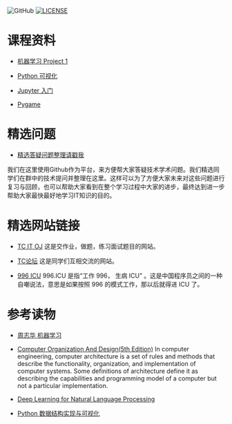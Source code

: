 ![GitHub](https://img.shields.io/github/license/tc-it-class/tc-it-class.svg)
[![LICENSE](https://img.shields.io/badge/license-Anti%20996-blue.svg)](https://github.com/996icu/996.ICU/blob/master/LICENSE)

# 课程资料
- [机器学习 Project 1](https://github.com/tc-it-class/TC-IT-class/tree/master/Project_1)

- [Python 可视化](https://github.com/tc-it-class/TC-IT-class/blob/master/matplotlib.md)

- [Jupyter 入门](https://github.com/tc-it-class/TC-IT-class/tree/master/jupyter-tutorial)

- [Pygame](https://github.com/tc-it-class/Pygame-Tetris)

# 精选问题

- [精选答疑问题整理请戳我](https://github.com/sandy2008/TC-IT-class/blob/master/selected_questions.md)

我们在这里使用Github作为平台，来方便帮大家答疑技术学术问题。我们精选同学们在群中的技术提问并整理在这里。这样可以为了方便大家未来对这些问题进行复习与回顾，也可以帮助大家看到在整个学习过程中大家的进步，最终达到进一步帮助大家最快最好地学习IT知识的目的。

# 精选网站链接

- [TC IT OJ](http://oj.tcfamilies.com)
这是交作业，做题，练习面试题目的网站。

- [TC论坛](http://tcfamilies.com)
这是同学们互相交流的网站。

- [996 ICU](https://github.com/996icu/996.ICU)
996.ICU 是指“工作 996， 生病 ICU” 。这是中国程序员之间的一种自嘲说法，意思是如果按照 996 的模式工作，那以后就得进 ICU 了。

# 参考读物

- [周志华 机器学习](https://github.com/tc-it-class/TC-IT-class/blob/master/%E5%8F%82%E8%80%83%E8%AF%BB%E7%89%A9/%E6%9C%BA%E5%99%A8%E5%AD%A6%E4%B9%A0%E5%91%A8%E5%BF%97%E5%8D%8E.pdf)

- [Computer Organization And Design(5th Edition)](https://github.com/tc-it-class/TC-IT-class/blob/master/%E5%8F%82%E8%80%83%E8%AF%BB%E7%89%A9/Computer%20Organization%20And%20Design(5th%20Edition)%20-%20MIPS.zip)
In computer engineering, computer architecture is a set of rules and methods that describe the functionality, organization, and implementation of computer systems. Some definitions of architecture define it as describing the capabilities and programming model of a computer but not a particular implementation.

- [Deep Learning for Natural Language Processing](https://github.com/tc-it-class/TC-IT-class/blob/master/%E5%8F%82%E8%80%83%E8%AF%BB%E7%89%A9/deep_learning_for_nlp.pdf)

- [Python 数据结构实现与可视化](https://zhuanlan.zhihu.com/p/63754427?utm_source=wechat_session&utm_medium=social&utm_oi=545224207374671872)
